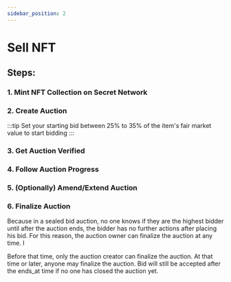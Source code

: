 ```yaml
---
sidebar_position: 2
---
```


# Sell NFT


## Steps:
### 1. Mint NFT Collection on Secret Network
### 2. Create Auction
:::tip
Set your starting bid between 25% to 35% of the item's fair market value to start bidding
:::
### 3. Get Auction Verified
### 4. Follow Auction Progress
### 5. (Optionally) Amend/Extend Auction
### 6. Finalize Auction
Because in a sealed bid auction, no one knows if they are the highest bidder until after the auction ends, the bidder has no further actions after placing his bid. For this reason, the auction owner can finalize the auction at any time. I

Before that time, only the auction creator can finalize the auction. At that time or later, anyone may finalize the auction. Bid will still be accepted after the ends_at time if no one has closed the auction yet.





